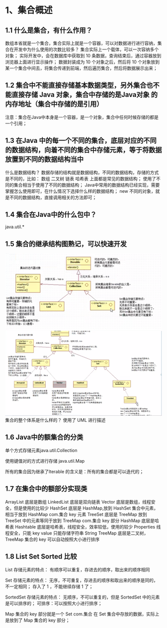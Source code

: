 # 1、集合概述
## 1.1 什么是集合，有什么作用？
数组本省就是一个集合，集合实际上就是一个容器，可以对数据进行进行容纳，集合在开发中为什么使用的次数比较多？
集合实际上一个载体，可以一次容纳多个对象；
实际开发中，会在数据库中获取到 10 条数据，查询结束后，通过容器放到浏览器上面进行显示操作；
数据封装成为 10 个对象之后，然后将 10 个对象放到某一个集合中间去，将集合传递到前端，然后遍历集合，然后将数据展示出来；
## 1.2 集合中不能直接存储基本数据类型，另外集合也不能直接存储 Java 对象，集合中存储的是Java对象 的内存地址（集合中存储的是引用）
注意：集合在Java中本身是一个容器，是一个对象，集合中任何时候存储的都是一个引用；
## 1.3 在Java 中的每一个不同的集合，底层对应的不同的数据结构，向着不同的集合中存储元素，等于将数据放置到不同的数据结构当中
什么是数据结构？
数据存储的结构就是数据结构，不同的数据结构，存储的方式是不同的，比如：
    数组
    二叉树
    链表
    哈希表
上面都是常见的数据结构；
使用了不同的集合相当于使用了不同的数据结构；
Java中常用的数据结构已经实现，需要掌握怎么使用即可，在什么情况下选择什么样的数据结构；
new 不同的对象，就是不同的数据结构，直接调用相关的方法即可；
## 1.4 集合在Java中的什么包中？
java.util.*

## 1.5 集合的继承结构图熟记，可以快速开发
![img_1.png](img_1.png)
![img_2.png](img_2.png)
集合的整个体系是什么样的？
使用了 UML 进行描述
## 1.6 Java中的额集合的分类
单个方式存储元素java.util.Collection

使用键值对的方式进行存储 java.util.Map

所有的集合因为继承了Iterable 的含义是：所有的集合都是可以迭代的；

## 1.7 在集合中的额部分实现类
ArrayList       底层是数组
LinkedList      底层是双向链表
Vector          底层是数组，线程安全，但是使用的比较少
HashSet         底层是 HashMap,放到 HashSet 集合中元素，相当于放到 HashMap com.集合 key 元素
TreeSet         底层是 TreeMap 放到 TreeSet 中的元素等同于放到 TreeMap com.集合 key 部分
HashMap         底层是哈希表
Hashtable       底层是哈希表，线程安全，效率较低，使用的较少
Properties      线程安全，只能 key value 只能存储字符串 String
TreeMap         底层是二叉树，TreeMap 集合的 key 可以自动按照大小进行排序

## 1.8 List Set Sorted 比较
List 存储元素的特点：
有顺序可以重复，存进去的顺序，取出来的顺序相同

Set 存储元素的特点：
无序，不可重复，存进去的顺序和取出来的顺序是同的，不一定相同；
存入了 1 ，不能继续存储 1 了；

SortedSet 存储元素的特点：
无顺序，不可以重复的，但是 SortedSet 中的元素是可以排序的；
可排序：可以按照大小进行排序；

Map 集合的 key 部分就是一个 Set com.集合
在 Set 集合中存放的数据，实际上是放到了 Map 集合的 key 部分；



